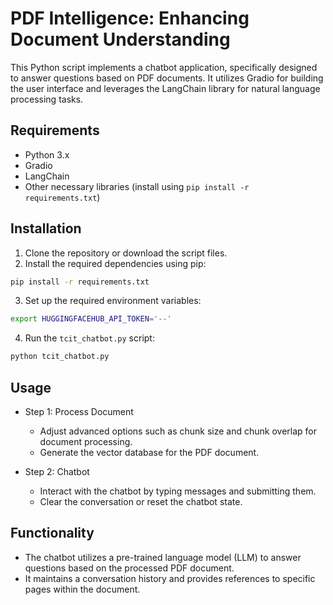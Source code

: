 

# PDF Intelligence: Enhancing Document Understanding

This Python script implements a chatbot application, specifically designed to answer questions based on PDF documents. It utilizes Gradio for building the user interface and leverages the LangChain library for natural language processing tasks.

## Requirements

- Python 3.x
- Gradio
- LangChain
- Other necessary libraries (install using `pip install -r requirements.txt`)

## Installation

1. Clone the repository or download the script files.
2. Install the required dependencies using pip:

```bash
pip install -r requirements.txt
```

3. Set up the required environment variables:

```bash
export HUGGINGFACEHUB_API_TOKEN='--'
```

4. Run the `tcit_chatbot.py` script:

```bash
python tcit_chatbot.py
```

## Usage

- Step 1: Process Document
    - Adjust advanced options such as chunk size and chunk overlap for document processing.
    - Generate the vector database for the PDF document.

- Step 2: Chatbot
    - Interact with the chatbot by typing messages and submitting them.
    - Clear the conversation or reset the chatbot state.

## Functionality

- The chatbot utilizes a pre-trained language model (LLM) to answer questions based on the processed PDF document.
- It maintains a conversation history and provides references to specific pages within the document.

